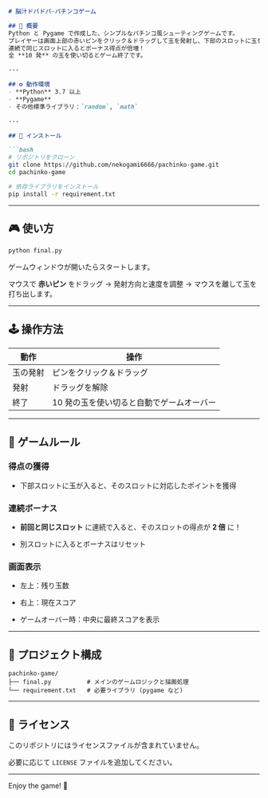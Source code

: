```markdown
# 脳汁ドバドバ‐パチンコゲーム

## 📖 概要
Python と Pygame で作成した、シンプルなパチンコ風シューティングゲームです。  
プレイヤーは画面上部の赤いピンをクリック＆ドラッグして玉を発射し、下部のスロットに玉を入れて得点を獲得します。  
連続で同じスロットに入るとボーナス得点が倍増！  
全 **10 発** の玉を使い切るとゲーム終了です。

---

## ⚙️ 動作環境
- **Python** 3.7 以上  
- **Pygame**  
- その他標準ライブラリ：`random`, `math`

---

## 🚀 インストール

```bash
# リポジトリをクローン
git clone https://github.com/nekogami6666/pachinko-game.git
cd pachinko-game

# 依存ライブラリをインストール
pip install -r requirement.txt
```



---



## 🎮 使い方 



```bash
python final.py
```

ゲームウィンドウが開いたらスタートします。

マウスで **赤いピン**  をドラッグ → 発射方向と速度を調整 → マウスを離して玉を打ち出します。


---



## 🕹 操作方法 

| 動作 | 操作 | 
| --- | --- | 
| 玉の発射 | ピンをクリック＆ドラッグ | 
| 発射 | ドラッグを解除 | 
| 終了 | 10 発の玉を使い切ると自動でゲームオーバー | 



---



## 📝 ゲームルール 


### 得点の獲得 

 
- 下部スロットに玉が入ると、そのスロットに対応したポイントを獲得


### 連続ボーナス 

 
- **前回と同じスロット**  に連続で入ると、そのスロットの得点が **2 倍**  に！
 
- 別スロットに入るとボーナスはリセット


### 画面表示 

 
- 左上：残り玉数
 
- 右上：現在スコア
 
- ゲームオーバー時：中央に最終スコアを表示



---



## 📂 プロジェクト構成 



```plaintext
pachinko-game/
├── final.py          # メインのゲームロジックと描画処理
└── requirement.txt   # 必要ライブラリ (pygame など)
```



---



## 📜 ライセンス 

このリポジトリにはライセンスファイルが含まれていません。

必要に応じて `LICENSE` ファイルを追加してください。


---



Enjoy the game! 🎉


